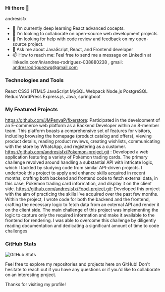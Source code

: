 ### Hi there 👋

andresisfx


- 🌱 I’m currently deep learning React advanced cocepts.
- 👯 I’m looking to collaborate  on open-source web development projects
- 🤔 I’m looking for help with code review and feedback on my open-source project.
- 💬 Ask me about JavaScript, React, and Frontend developer
- 📫 How to reach me:  Feel free to send me a message on LinkedIn at linkedin.com/in/andres-rodriguez-038880238 , gmail: andresrodriguezwg@gmail.com



### Technologies and Tools
React  CSS3 HTML5 JavaScript  MySQL Webpack Node.js PostgreSQL Redux WordPress Express.js, Java, springboot  

### My Featured Projects

https://github.com/JMPenyaP/fixerstore: Participated in the development of an E-commerce web platform as a Backend Developer within an 8-member team. This platform boasts a comprehensive set of features for visitors, including browsing the homepage (product catalog and offers), viewing product details, reading product reviews, creating wishlists, communicating with the store by WhatsApp, and registering as a customer.
https://github.com/andresisfx/Pokemon-project.git : Developed a web application featuring a variety of Pokémon trading cards. The primary challenge revolved around handling a substantial API with intricate logic, which I tackled by studying code from similar API-driven projects. I undertook this project to apply and enhance skills acquired in recent months, crafting both backend and frontend code to fetch external data, in this case, Pokémon trading card information, and display it on the client side.
https://github.com/andresisfx/Food-project.git: Developed this project with the aim of practicing the skills I've acquired over the past few months. Within the project, I wrote code for both the backend and the frontend, crafting the necessary logic to fetch data from an external API and render it on the client side. The main challenge of this project was implementing the logic to capture only the required information and make it available to the frontend for rendering. I was able to overcome this challenge by diligently reading documentation and dedicating a significant amount of time to code challenges
### GitHub Stats

![GitHub Stats](https://github-readme-stats.vercel.app/api?username=andresisfx&show_icons=true&count_private=true&hide=contribs,issues)



Feel free to explore my repositories and projects here on GitHub! Don't hesitate to reach out if you have any questions or if you'd like to collaborate on an interesting project.

Thanks for visiting my profile!
